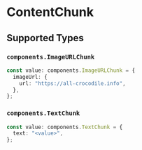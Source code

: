 # ContentChunk


## Supported Types

### `components.ImageURLChunk`

```typescript
const value: components.ImageURLChunk = {
  imageUrl: {
    url: "https://all-crocodile.info",
  },
};
```

### `components.TextChunk`

```typescript
const value: components.TextChunk = {
  text: "<value>",
};
```

